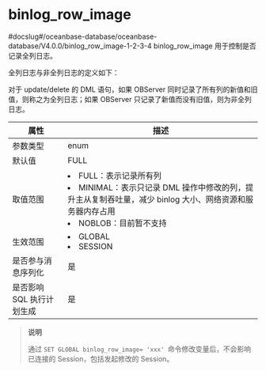 binlog_row_image 
=====================================
#docslug#/oceanbase-database/oceanbase-database/V4.0.0/binlog_row_image-1-2-3-4
binlog_row_image 用于控制是否记录全列日志。

全列日志与非全列日志的定义如下：

对于 update/delete 的 DML 语句，如果 OBServer 同时记录了所有列的新值和旧值，则称之为全列日志；如果 OBServer 只记录了新值而没有旧值，则为非全列日志。


|     **属性**      |                                                                                                          **描述**                                                                                                           |
|-----------------|---------------------------------------------------------------------------------------------------------------------------------------------------------------------------------------------------------------------------|
| 参数类型            | enum                                                                                                                                                                                                                      |
| 默认值             | FULL                                                                                                                                                                                                                      |
| 取值范围            | <li> FULL：表示记录所有列   <li> MINIMAL：表示只记录 DML 操作中修改的列，提升主从复制吞吐量，减少 binlog 大小、网络资源和服务器内存占用   <li> NOBLOB：目前暂不支持    |
| 生效范围            | <li> GLOBAL   <li> SESSION                                                                                                                   |
| 是否参与消息序列化       | 是                                                                                                                                                                                                                         |
| 是否影响 SQL 执行计划生成 | 是                                                                                                                                                                                                                         |


> **说明**
> 
> 通过 `SET GLOBAL binlog_row_image= 'xxx' `命令修改变量后，不会影响已连接的 Session，包括发起修改的 Session。
